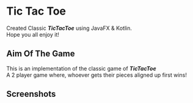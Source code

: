 # Tic Tac Toe
Created Classic **_TicTacToe_** using JavaFX & Kotlin.\
Hope you all enjoy it!

## Aim Of The Game
This is an implementation of the classic game of _**TicTacToe**_\
A 2 player game where, whoever gets their pieces aligned up first wins!

## Screenshots
